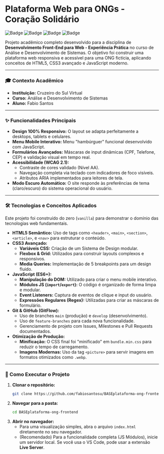 # Plataforma Web para ONGs - Coração Solidário 

![Badge](https://img.shields.io/badge/Status-Concluído-green?style=for-the-badge)
![Badge](https://img.shields.io/badge/HTML5-E34F26?style=for-the-badge&logo=html5&logoColor=white)
![Badge](https://img.shields.io/badge/CSS3-1572B6?style=for-the-badge&logo=css3&logoColor=white)
![Badge](https://img.shields.io/badge/JavaScript-F7DF1E?style=for-the-badge&logo=javascript&logoColor=black)

Projeto acadêmico completo desenvolvido para a disciplina de **Desenvolvimento Front-End para Web - Experiência Prática** no curso de Análise e Desenvolvimento de Sistemas. O objetivo foi construir uma plataforma web responsiva e acessível para uma ONG fictícia, aplicando conceitos de HTML5, CSS3 avançado e JavaScript moderno.

---

### 🎓 Contexto Acadêmico

* **Instituição:** Cruzeiro do Sul Virtual
* **Curso:** Análise e Desenvolvimento de Sistemas
* **Aluno:** Fabio Santos


---

### ✨ Funcionalidades Principais

* **Design 100% Responsivo:** O layout se adapta perfeitamente a desktops, tablets e celulares.
* **Menu Mobile Interativo:** Menu "hambúrguer" funcional desenvolvido com JavaScript.
* **Formulários Avançados:** Máscaras de input dinâmicas (CPF, Telefone, CEP) e validação visual em tempo real.
* **Acessibilidade (WCAG 2.1):**
    * Contraste de cores validado (Nível AA).
    * Navegação completa via teclado com indicadores de foco visíveis.
    * Atributos ARIA implementados para leitores de tela.
* **Modo Escuro Automático:** O site responde às preferências de tema (claro/escuro) do sistema operacional do usuário.

---

### 🛠️ Tecnologias e Conceitos Aplicados

Este projeto foi construído do zero (`vanilla`) para demonstrar o domínio das tecnologias web fundamentais.

* **HTML5 Semântico:** Uso de tags como `<header>`, `<main>`, `<section>`, `<article>`, e `<nav>` para estruturar o conteúdo.
* **CSS3 Avançado:**
    * **Variáveis CSS:** Criação de um Sistema de Design modular.
    * **Flexbox & Grid:** Utilizados para construir layouts complexos e responsivos.
    * **Media Queries:** Implementação de 5 breakpoints para um design fluido.
* **JavaScript (ES6+):**
    * **Manipulação do DOM:** Utilizado para criar o menu mobile interativo.
    * **Módulos JS (`import`/`export`):** O código é organizado de forma limpa e modular.
    * **Event Listeners:** Captura de eventos de clique e input do usuário.
    * **Expressões Regulares (Regex):** Utilizadas para criar as máscaras de formulário.
* **Git & GitHub (GitFlow):**
    * Uso de branches `main` (produção) e `develop` (desenvolvimento).
    * Uso de `feature-branches` para cada nova funcionalidade.
    * Gerenciamento de projeto com Issues, Milestones e Pull Requests documentados.
* **Otimização de Produção:**
    * **Minificação:** O CSS final foi "minificado" em `bundle.min.css` para reduzir o tempo de carregamento.
    * **Imagens Modernas:** Uso da tag `<picture>` para servir imagens em formatos otimizados como `.webp`.

---

### 🚀 Como Executar o Projeto

1.  **Clonar o repositório:**
    ```bash
    git clone https://github.com/fabiosantosu/BASEplataforma-ong-frontend.git
    ```
2.  **Navegar para a pasta:**
    ```bash
    cd BASEplataforma-ong-frontend
    ```
3.  **Abrir no navegador:**
    * Para uma visualização simples, abra o arquivo `index.html` diretamente no seu navegador.
    * (Recomendado) Para a funcionalidade completa (JS Módulos), inicie um servidor local. Se você usa o VS Code, pode usar a extensão **Live Server**.



